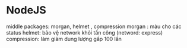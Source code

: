 # NodeJS

middle packages: morgan, helmet , compression
morgan : màu cho các status
helmet: bảo vệ network khỏi tấn công (netword: express)
compression: làm giảm dung lượng gấp 100 lần
